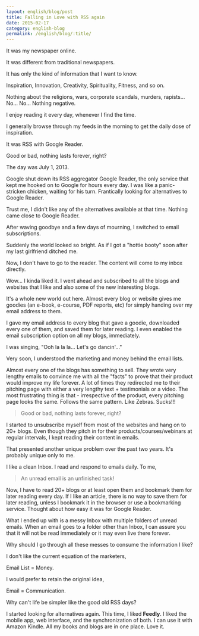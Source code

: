 ```yaml
---
layout: english/blog/post
title: Falling in Love with RSS again
date: 2015-02-17
category: english-blog
permalink: /english/blog/:title/
---
```


It was my newspaper online.

It was different from traditional newspapers.

It has only the kind of information that I want to know.

Inspiration, Innovation, Creativity, Spirituality, Fitness, and so on.

Nothing about the religions, wars, corporate scandals, murders, rapists... No... No... Nothing negative.

I enjoy reading it every day, whenever I find the time.

I generally browse through my feeds in the morning to get the daily dose of inspiration.

It was RSS with Google Reader.

Good or bad, nothing lasts forever, right?

The day was July 1, 2013.

Google shut down its RSS aggregator Google Reader, the only service that kept me hooked on to Google for hours every day. I was like a panic-stricken chicken, waiting for his turn. Frantically looking for alternatives to Google Reader.

Trust me, I didn't like any of the alternatives available at that time. Nothing came close to Google Reader.

After waving goodbye and a few days of mourning, I switched to email subscriptions.

Suddenly the world looked so bright. As if I got a "hottie booty" soon after my last girlfriend ditched me.

Now, I don't have to go to the reader. The content will come to my inbox directly.

Wow... I kinda liked it. I went ahead and subscribed to all the blogs and websites that I like and also some of the new interesting blogs.

It's a whole new world out here. Almost every blog or website gives me goodies (an e-book, e-course, PDF reports, etc) for simply handing over my email address to them.

I gave my email address to every blog that gave a goodie, downloaded every one of them, and saved them for later reading. I even enabled the email subscription option on all my blogs, immediately.

I was singing, "Ooh la la la... Let's go dancin'..."

Very soon, I understood the marketing and money behind the email lists.

Almost every one of the blogs has something to sell. They wrote very lengthy emails to convince me with all the "facts" to prove that their product would improve my life forever. A lot of times they redirected me to their pitching page with either a very lengthy text + testimonials or a video. The most frustrating thing is that - irrespective of the product, every pitching page looks the same. Follows the same pattern. Like Zebras. Sucks!!!

> Good or bad, nothing lasts forever, right?

I started to unsubscribe myself from most of the websites and hang on to 20+ blogs. Even though they pitch in for their products/courses/webinars at regular intervals, I kept reading their content in emails.

That presented another unique problem over the past two years. It's probably unique only to me.

I like a clean Inbox. I read and respond to emails daily. To me,

> An unread email is an unfinished task!

Now, I have to read 20+ blogs or at least open them and bookmark them for later reading every day. If I like an article, there is no way to save them for later reading, unless I bookmark it in the browser or use a bookmarking service. Thought about how easy it was for Google Reader.

What I ended up with is a messy Inbox with multiple folders of unread emails. When an email goes to a folder other than Inbox, I can assure you that it will not be read immediately or it may even live there forever.

Why should I go through all these messes to consume the information I like?

I don't like the current equation of the marketers,

Email List = Money.

I would prefer to retain the original idea,

Email = Communication.

Why can't life be simpler like the good old RSS days?

I started looking for alternatives again. This time, I liked **Feedly**. I liked the mobile app, web interface, and the synchronization of both. I can use it with Amazon Kindle. All my books and blogs are in one place. Love it.
